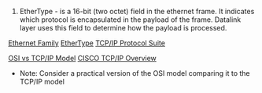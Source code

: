 1. EtherType - is a 16-bit (two octet) field in the ethernet frame. It indicates which protocol is encapsulated in the payload of the frame. Datalink layer uses this field to determine how the payload is processed.

[Ethernet Family](https://developerhelp.microchip.com/xwiki/bin/view/applications/ethernet/ethernet-overview/)
[EtherType](https://en.wikipedia.org/wiki/EtherType)
[TCP/IP Protocol Suite](https://developerhelp.microchip.com/xwiki/bin/view/applications/tcp-ip/)

[OSI vs TCP/IP Model](https://networkinterview.com/tcp-ip-model-vs-osi-model/)
[CISCO TCP/IP Overview](https://www.cisco.com/c/en/us/support/docs/ip/routing-information-protocol-rip/13769-5.html)

- Note: Consider a practical version of the OSI model comparing it to the TCP/IP model
